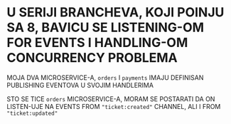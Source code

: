 # U SERIJI BRANCHEVA, KOJI POINJU SA 8, BAVICU SE LISTENING-OM FOR EVENTS I HANDLING-OM CONCURRENCY PROBLEMA

MOJA DVA MICROSERVICE-A, `orders` I `payments` IMAJU DEFINISAN PUBLISHING EVENTOVA U SVOJIM HANDLERIMA

STO SE TICE `orders` MICROSERVICE-A, MORAM SE POSTARATI DA ON LISTEN-UJE NA EVENTS FROM `"ticket:created"` CHANNEL, ALI I FROM `"ticket:updated"`



